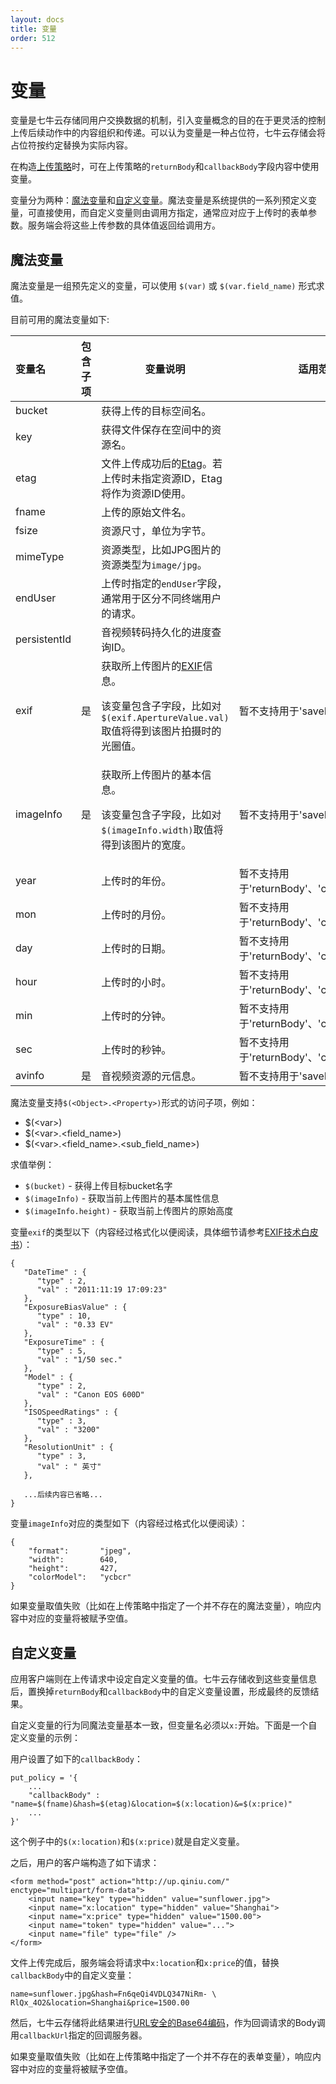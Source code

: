 ```yaml
---
layout: docs
title: 变量
order: 512
---
```

<a id="vars"></a>
# 变量

变量是七牛云存储同用户交换数据的机制，引入变量概念的目的在于更灵活的控制上传后续动作中的内容组织和传递。可以认为变量是一种占位符，七牛云存储会将占位符按约定替换为实际内容。

在构造[上传策略](../../../reference/security/put-policy.html)时，可在上传策略的`returnBody`和`callbackBody`字段内容中使用变量。

变量分为两种：[魔法变量](#magicvar)和[自定义变量](#xvar)。魔法变量是系统提供的一系列预定义变量，可直接使用，而自定义变量则由调用方指定，通常应对应于上传时的表单参数。服务端会将这些上传参数的具体值返回给调用方。

<a id="magicvar"></a>
## 魔法变量

魔法变量是一组预先定义的变量，可以使用 `$(var)` 或 `$(var.field_name)` 形式求值。

目前可用的魔法变量如下:

变量名       | 包含子项 | 变量说明 | 适用范围 
:----------- | :------- |------------------------------------------- | ----
bucket       |          | 获得上传的目标空间名。    |
key          |          | 获得文件保存在空间中的资源名。    |
etag         |          | 文件上传成功后的[Etag](http://en.wikipedia.org/wiki/HTTP_ETag)。若上传时未指定资源ID，Etag将作为资源ID使用。    |
fname        |          | 上传的原始文件名。    |
fsize        |          | 资源尺寸，单位为字节。    |
mimeType     |          | 资源类型，比如JPG图片的资源类型为`image/jpg`。    |
endUser      |          | 上传时指定的`endUser`字段，通常用于区分不同终端用户的请求。    |
persistentId |          | 音视频转码持久化的进度查询ID。     |
exif         | 是       | 获取所上传图片的[EXIF](http://en.wikipedia.org/wiki/Exchangeable_image_file_format)信息。<p>该变量包含子字段，比如对`$(exif.ApertureValue.val)`取值将得到该图片拍摄时的光圈值。    | 暂不支持用于'saveKey'中
imageInfo    | 是       | 获取所上传图片的基本信息。<p>该变量包含子字段，比如对`$(imageInfo.width)`取值将得到该图片的宽度。    | 暂不支持用于'saveKey'中
year         |          | 上传时的年份。    | 暂不支持用于'returnBody'、'callbackBody'中
mon          |          | 上传时的月份。    | 暂不支持用于'returnBody'、'callbackBody'中
day          |          | 上传时的日期。    | 暂不支持用于'returnBody'、'callbackBody'中
hour         |          | 上传时的小时。    | 暂不支持用于'returnBody'、'callbackBody'中
min          |          | 上传时的分钟。    | 暂不支持用于'returnBody'、'callbackBody'中
sec          |          | 上传时的秒钟。    | 暂不支持用于'returnBody'、'callbackBody'中
avinfo       | 是       | 音视频资源的元信息。    | 暂不支持用于'saveKey'中

魔法变量支持`$(<Object>.<Property>)`形式的访问子项，例如：

- $(\<var\>)
- $(\<var\>.\<field_name\>)
- $(\<var\>.\<field_name\>.\<sub_field_name\>)

求值举例：

- `$(bucket)` 				- 获得上传目标bucket名字
- `$(imageInfo)` 			- 获取当前上传图片的基本属性信息
- `$(imageInfo.height)`	 	- 获取当前上传图片的原始高度

变量`exif`的类型以下（内容经过格式化以便阅读，具体细节请参考[EXIF技术白皮书](http://www.cipa.jp/std/documents/e/DC-008-2012_E.pdf)）：  

```
{
   "DateTime" : {
      "type" : 2,
      "val" : "2011:11:19 17:09:23"
   },
   "ExposureBiasValue" : {
      "type" : 10,
      "val" : "0.33 EV"
   },
   "ExposureTime" : {
      "type" : 5,
      "val" : "1/50 sec."
   },
   "Model" : {
      "type" : 2,
      "val" : "Canon EOS 600D"
   },
   "ISOSpeedRatings" : {
      "type" : 3,
      "val" : "3200"
   },
   "ResolutionUnit" : {
      "type" : 3,
      "val" : " 英寸"
   },

   ...后续内容已省略...
}
```

变量`imageInfo`对应的类型如下（内容经过格式化以便阅读）：  

```
{
    "format":       "jpeg",
    "width":        640,
    "height":       427,
    "colorModel":   "ycbcr"
}
```

如果变量取值失败（比如在上传策略中指定了一个并不存在的魔法变量），响应内容中对应的变量将被赋予空值。

<a id="xvar"></a>
## 自定义变量

应用客户端则在上传请求中设定自定义变量的值。七牛云存储收到这些变量信息后，置换掉`returnBody`和`callbackBody`中的自定义变量设置，形成最终的反馈结果。

自定义变量的行为同魔法变量基本一致，但变量名必须以`x:`开始。下面是一个自定义变量的示例：

用户设置了如下的`callbackBody`：

```
put_policy = '{
    ...
    "callbackBody" : "name=$(fname)&hash=$(etag)&location=$(x:location)&=$(x:price)"
    ...
}'
```

这个例子中的`$(x:location)`和`$(x:price)`就是自定义变量。

之后，用户的客户端构造了如下请求：

```
<form method="post" action="http://up.qiniu.com/" 
enctype="multipart/form-data">
    <input name="key" type="hidden" value="sunflower.jpg">
    <input name="x:location" type="hidden" value="Shanghai">
    <input name="x:price" type="hidden" value="1500.00">
    <input name="token" type="hidden" value="...">
    <input name="file" type="file" />
</form>
```

文件上传完成后，服务端会将请求中`x:location`和`x:price`的值，替换`callbackBody`中的自定义变量：

```
name=sunflower.jpg&hash=Fn6qeQi4VDLQ347NiRm- \
RlQx_4O2&location=Shanghai&price=1500.00
```

然后，七牛云存储将此结果进行[URL安全的Base64编码](../../appendix.html#urlsafe-base64)，作为回调请求的Body调用`callbackUrl`指定的回调服务器。

如果变量取值失败（比如在上传策略中指定了一个并不存在的表单变量），响应内容中对应的变量将被赋予空值。
